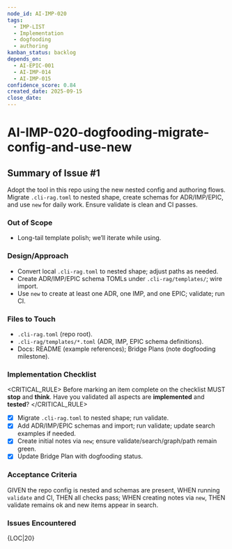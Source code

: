 ```yaml
---
node_id: AI-IMP-020
tags:
  - IMP-LIST
  - Implementation
  - dogfooding
  - authoring
kanban_status: backlog
depends_on:
  - AI-EPIC-001
  - AI-IMP-014
  - AI-IMP-015
confidence_score: 0.84
created_date: 2025-09-15
close_date:
---
```


# AI-IMP-020-dogfooding-migrate-config-and-use-new

## Summary of Issue #1
Adopt the tool in this repo using the new nested config and authoring flows. Migrate `.cli-rag.toml` to nested shape, create schemas for ADR/IMP/EPIC, and use `new` for daily work. Ensure validate is clean and CI passes.

### Out of Scope
- Long-tail template polish; we’ll iterate while using.

### Design/Approach
- Convert local `.cli-rag.toml` to nested shape; adjust paths as needed.
- Create ADR/IMP/EPIC schema TOMLs under `.cli-rag/templates/`; wire import.
- Use `new` to create at least one ADR, one IMP, and one EPIC; validate; run CI.

### Files to Touch
- `.cli-rag.toml` (repo root).
- `.cli-rag/templates/*.toml` (ADR, IMP, EPIC schema definitions).
- Docs: README (example references); Bridge Plans (note dogfooding milestone).

### Implementation Checklist

<CRITICAL_RULE>
Before marking an item complete on the checklist MUST **stop** and **think**. Have you validated all aspects are **implemented** and **tested**? 
</CRITICAL_RULE>

- [x] Migrate `.cli-rag.toml` to nested shape; run validate.
- [x] Add ADR/IMP/EPIC schemas and import; run validate; update search examples if needed.
- [x] Create initial notes via `new`; ensure validate/search/graph/path remain green.
- [x] Update Bridge Plan with dogfooding status.

### Acceptance Criteria
GIVEN the repo config is nested and schemas are present, WHEN running `validate` and CI, THEN all checks pass; WHEN creating notes via `new`, THEN validate remains ok and new items appear in search.

### Issues Encountered
{LOC|20}
